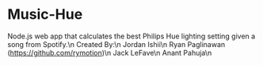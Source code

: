 # Music-Hue
Node.js web app that calculates the best Philips Hue lighting setting given a song from Spotify.\n
Created By:\n
Jordan Ishii\n
Ryan Paglinawan (https://github.com/rymotion)\n
Jack LeFave\n
Anant Pahuja\n
